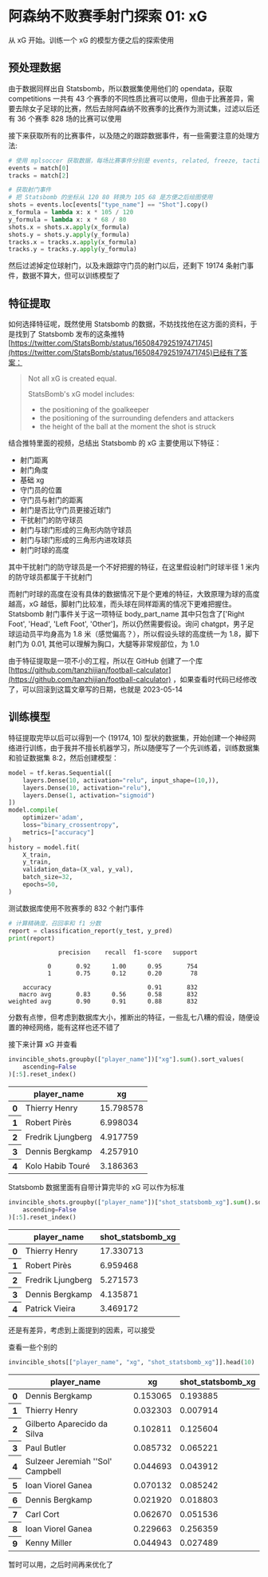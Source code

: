 # 阿森纳不败赛季射门探索 01: xG

从 xG 开始。训练一个 xG 的模型方便之后的探索使用

## 预处理数据

由于数据同样出自 Statsbomb，所以数据集使用他们的 opendata，获取 competitions 一共有 43 个赛季的不同性质比赛可以使用，但由于比赛差异，需要去除女子足球的比赛，然后去除阿森纳不败赛季的比赛作为测试集，过滤以后还有 36 个赛季 828 场的比赛可以使用

接下来获取所有的比赛事件，以及随之的跟踪数据事件，有一些需要注意的处理方法:


```python
# 使用 mplsoccer 获取数据，每场比赛事件分别是 events, related, freeze, tactics
events = match[0]
tracks = match[2]

# 获取射门事件
# 把 Statsbomb 的坐标从 120 80 转换为 105 68 是方便之后绘图使用
shots = events.loc[events["type_name"] == "Shot"].copy()
x_formula = lambda x: x * 105 / 120
y_formula = lambda x: x * 68 / 80
shots.x = shots.x.apply(x_formula)
shots.y = shots.y.apply(y_formula)
tracks.x = tracks.x.apply(x_formula)
tracks.y = tracks.y.apply(y_formula)
```

然后过滤掉定位球射门，以及未跟踪守门员的射门以后，还剩下 19174 条射门事件，数据不算大，但可以训练模型了

## 特征提取

如何选择特征呢，既然使用 Statsbomb 的数据，不妨找找他在这方面的资料，于是找到了 Statsbomb 发布的这条推特 [https://twitter.com/StatsBomb/status/1650847925197471745](https://twitter.com/StatsBomb/status/1650847925197471745)已经有了答案：

> Not all xG is created equal.
>
> StatsBomb's xG model includes:
>
> * the positioning of the goalkeeper
> * the positioning of the surrounding defenders and attackers
> * the height of the ball at the moment the shot is struck

结合推特里面的视频，总结出 Statsbomb 的 xG 主要使用以下特征：

* 射门距离
* 射门角度
* 基础 xg
* 守门员的位置
* 守门员与射门的距离
* 射门是否比守门员更接近球门
* 干扰射门的防守球员
* 射门与球门形成的三角形内防守球员
* 射门与球门形成的三角形内进攻球员
* 射门时球的高度

其中干扰射门的防守球员是一个不好把握的特征，在这里假设射门时球半径 1 米内的防守球员都属于干扰射门

而射门时球的高度在没有具体的数据情况下是个更难的特征，大致原理为球的高度越高，xG 越低，脚射门比较准，而头球在同样距离的情况下更难把握住。Statsbomb 射门事件关于这一项特征 body_part_name 其中只包含了['Right Foot', 'Head', 'Left Foot', 'Other']，所以仍然需要假设。询问 chatgpt，男子足球运动员平均身高为 1.8 米（感觉偏高？），所以假设头球的高度统一为 1.8，脚下射门为 0.01, 其他可以理解为胸口，大腿等非常规部位，为 1.0

由于特征提取是一项不小的工程，所以在 GitHub 创建了一个库 [https://github.com/tanzhijian/football-calculator](https://github.com/tanzhijian/football-calculator) ，如果查看时代码已经修改了，可以回滚到这篇文章写的日期，也就是 2023-05-14

## 训练模型

特征提取完毕以后可以得到一个 (19174, 10) 型状的数据集，开始创建一个神经网络进行训练，由于我并不擅长机器学习，所以随便写了一个先训练着，训练数据集和验证数据集 8:2，然后创建模型：


```python
model = tf.keras.Sequential([
    layers.Dense(10, activation="relu", input_shape=(10,)),
    layers.Dense(10, activation="relu"),
    layers.Dense(1, activation="sigmoid")
])
model.compile(
    optimizer='adam',
    loss="binary_crossentropy", 
    metrics=["accuracy"]
)
history = model.fit(
    X_train, 
    y_train, 
    validation_data=(X_val, y_val),
    batch_size=32, 
    epochs=50,
)
```

测试数据库使用不败赛季的 832 个射门事件


```python
# 计算精确度，召回率和 f1 分数
report = classification_report(y_test, y_pred)
print(report)
```

                  precision    recall  f1-score   support
    
               0       0.92      1.00      0.95       754
               1       0.75      0.12      0.20        78
    
        accuracy                           0.91       832
       macro avg       0.83      0.56      0.58       832
    weighted avg       0.90      0.91      0.88       832
    


分数有点惨，但考虑到数据库大小，推断出的特征，一些乱七八糟的假设，随便设置的神经网络，能有这样也还不错了

接下来计算 xG 并查看


```python
invincible_shots.groupby(["player_name"])["xg"].sum().sort_values(
    ascending=False
)[:5].reset_index()
```




<div>
<table>
  <thead>
    <tr>
      <th></th>
      <th>player_name</th>
      <th>xg</th>
    </tr>
  </thead>
  <tbody>
    <tr>
      <th>0</th>
      <td>Thierry Henry</td>
      <td>15.798578</td>
    </tr>
    <tr>
      <th>1</th>
      <td>Robert Pirès</td>
      <td>6.998034</td>
    </tr>
    <tr>
      <th>2</th>
      <td>Fredrik Ljungberg</td>
      <td>4.917759</td>
    </tr>
    <tr>
      <th>3</th>
      <td>Dennis Bergkamp</td>
      <td>4.257910</td>
    </tr>
    <tr>
      <th>4</th>
      <td>Kolo Habib Touré</td>
      <td>3.186363</td>
    </tr>
  </tbody>
</table>
</div>



Statsbomb 数据里面有自带计算完毕的 xG 可以作为标准


```python
invincible_shots.groupby(["player_name"])["shot_statsbomb_xg"].sum().sort_values(
    ascending=False
)[:5].reset_index()
```




<div>
<table>
  <thead>
    <tr>
      <th></th>
      <th>player_name</th>
      <th>shot_statsbomb_xg</th>
    </tr>
  </thead>
  <tbody>
    <tr>
      <th>0</th>
      <td>Thierry Henry</td>
      <td>17.330713</td>
    </tr>
    <tr>
      <th>1</th>
      <td>Robert Pirès</td>
      <td>6.959468</td>
    </tr>
    <tr>
      <th>2</th>
      <td>Fredrik Ljungberg</td>
      <td>5.271573</td>
    </tr>
    <tr>
      <th>3</th>
      <td>Dennis Bergkamp</td>
      <td>4.135871</td>
    </tr>
    <tr>
      <th>4</th>
      <td>Patrick Vieira</td>
      <td>3.469172</td>
    </tr>
  </tbody>
</table>
</div>



还是有差异，考虑到上面提到的因素，可以接受

查看一些个别的


```python
invincible_shots[["player_name", "xg", "shot_statsbomb_xg"]].head(10)
```




<div>
<table>
  <thead>
    <tr>
      <th></th>
      <th>player_name</th>
      <th>xg</th>
      <th>shot_statsbomb_xg</th>
    </tr>
  </thead>
  <tbody>
    <tr>
      <th>0</th>
      <td>Dennis Bergkamp</td>
      <td>0.153065</td>
      <td>0.193885</td>
    </tr>
    <tr>
      <th>1</th>
      <td>Thierry Henry</td>
      <td>0.032303</td>
      <td>0.007914</td>
    </tr>
    <tr>
      <th>2</th>
      <td>Gilberto Aparecido da Silva</td>
      <td>0.102811</td>
      <td>0.125604</td>
    </tr>
    <tr>
      <th>3</th>
      <td>Paul Butler</td>
      <td>0.085732</td>
      <td>0.065221</td>
    </tr>
    <tr>
      <th>4</th>
      <td>Sulzeer Jeremiah ''Sol' Campbell</td>
      <td>0.044693</td>
      <td>0.043912</td>
    </tr>
    <tr>
      <th>5</th>
      <td>Ioan Viorel Ganea</td>
      <td>0.070132</td>
      <td>0.085242</td>
    </tr>
    <tr>
      <th>6</th>
      <td>Dennis Bergkamp</td>
      <td>0.021920</td>
      <td>0.018803</td>
    </tr>
    <tr>
      <th>7</th>
      <td>Carl Cort</td>
      <td>0.062670</td>
      <td>0.051536</td>
    </tr>
    <tr>
      <th>8</th>
      <td>Ioan Viorel Ganea</td>
      <td>0.229663</td>
      <td>0.256359</td>
    </tr>
    <tr>
      <th>9</th>
      <td>Kenny Miller</td>
      <td>0.044943</td>
      <td>0.027489</td>
    </tr>
  </tbody>
</table>
</div>



暂时可以用，之后时间再来优化了
